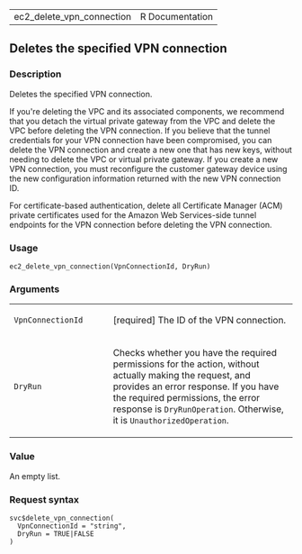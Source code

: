 <table style="width: 100%;">
<tbody>
<tr class="odd">
<td>ec2_delete_vpn_connection</td>
<td style="text-align: right;">R Documentation</td>
</tr>
</tbody>
</table>

## Deletes the specified VPN connection

### Description

Deletes the specified VPN connection.

If you're deleting the VPC and its associated components, we recommend
that you detach the virtual private gateway from the VPC and delete the
VPC before deleting the VPN connection. If you believe that the tunnel
credentials for your VPN connection have been compromised, you can
delete the VPN connection and create a new one that has new keys,
without needing to delete the VPC or virtual private gateway. If you
create a new VPN connection, you must reconfigure the customer gateway
device using the new configuration information returned with the new VPN
connection ID.

For certificate-based authentication, delete all Certificate Manager
(ACM) private certificates used for the Amazon Web Services-side tunnel
endpoints for the VPN connection before deleting the VPN connection.

### Usage

    ec2_delete_vpn_connection(VpnConnectionId, DryRun)

### Arguments

<table>
<colgroup>
<col style="width: 35%" />
<col style="width: 65%" />
</colgroup>
<tbody>
<tr class="odd">
<td><code
id="ec2_delete_vpn_connection_:_VpnConnectionId">VpnConnectionId</code></td>
<td><p>[required] The ID of the VPN connection.</p></td>
</tr>
<tr class="even">
<td><code id="ec2_delete_vpn_connection_:_DryRun">DryRun</code></td>
<td><p>Checks whether you have the required permissions for the action,
without actually making the request, and provides an error response. If
you have the required permissions, the error response is
<code>DryRunOperation</code>. Otherwise, it is
<code>UnauthorizedOperation</code>.</p></td>
</tr>
</tbody>
</table>

### Value

An empty list.

### Request syntax

    svc$delete_vpn_connection(
      VpnConnectionId = "string",
      DryRun = TRUE|FALSE
    )
